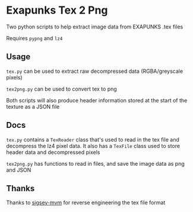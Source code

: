 # Exapunks Tex 2 Png

Two python scripts to help extract image data from EXAPUNKS .tex files

Requires `pypng` and `lz4`

## Usage

`tex.py` can be used to extract raw decompressed data (RGBA/greyscale pixels)

`tex2png.py` can be used to convert tex to png

Both scripts will also produce header information stored at the start of the texture as a JSON file

## Docs

`tex.py` contains a `TexReader` class that's used to read in the tex file and decompress the lz4 pixel data. It also has a `TexFile` class used to store header data and decompressed pixels

`tex2png.py` has functions to read in files, and save the image data as png and JSON

## Thanks

Thanks to [sigsev-mvm](https://gist.github.com/sigsegv-mvm/0f07b1c6d8dd56885f74e03758c11e58) for reverse engineering the tex file format